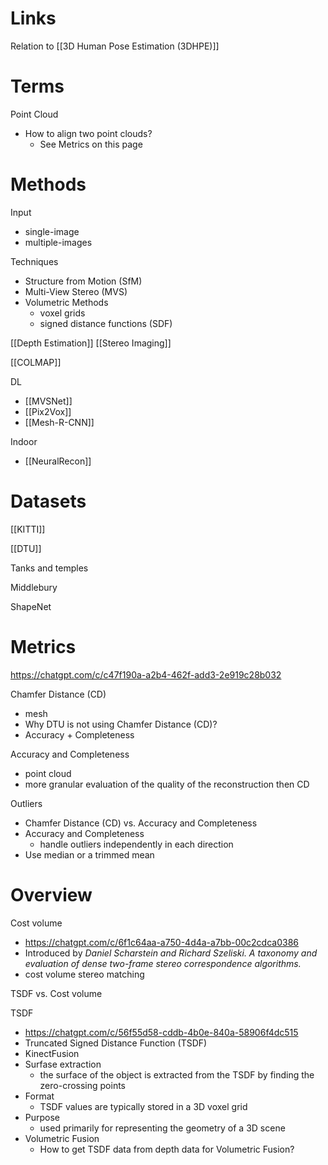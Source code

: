 

# Links

Relation to [[3D Human Pose Estimation (3DHPE)]]

# Terms

Point Cloud
- How to align two point clouds?
	- See Metrics on this page

# Methods

Input
- single-image
- multiple-images


Techniques
- Structure from Motion (SfM)
- Multi-View Stereo (MVS)
- Volumetric Methods
	- voxel grids
	- signed distance functions (SDF)

[[Depth Estimation]]
[[Stereo Imaging]]

[[COLMAP]]

DL
- [[MVSNet]]
- [[Pix2Vox]]
- [[Mesh-R-CNN]]


Indoor
- [[NeuralRecon]]

# Datasets

[[KITTI]]

[[DTU]]

Tanks and temples

Middlebury

ShapeNet

# Metrics

https://chatgpt.com/c/c47f190a-a2b4-462f-add3-2e919c28b032

Chamfer Distance (CD)
- mesh
- Why DTU is not using Chamfer Distance (CD)?
- Accuracy + Completeness

Accuracy and Completeness
- point cloud
- more granular evaluation of the quality of the reconstruction then CD

Outliers
- Chamfer Distance (CD) vs. Accuracy and Completeness
- Accuracy and Completeness
	- handle outliers independently in each direction
- Use median or a trimmed mean


# Overview


Cost volume
- https://chatgpt.com/c/6f1c64aa-a750-4d4a-a7bb-00c2cdca0386
- Introduced by *Daniel Scharstein and Richard Szeliski. A taxonomy and evaluation of dense two-frame stereo correspondence algorithms.*
- cost volume stereo matching

TSDF vs. Cost volume

TSDF
- https://chatgpt.com/c/56f55d58-cddb-4b0e-840a-58906f4dc515
- Truncated Signed Distance Function (TSDF)
- KinectFusion
- Surfase extraction
	- the surface of the object is extracted from the TSDF by finding the zero-crossing points
- Format
	- TSDF values are typically stored in a 3D voxel grid
- Purpose
	- used primarily for representing the geometry of a 3D scene
- Volumetric Fusion
	- How to get TSDF data from depth data for Volumetric Fusion?

